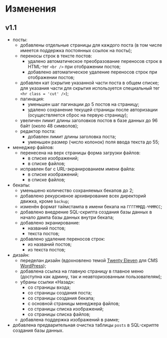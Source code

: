 # Изменения

## v1.1

* посты:
	* добавлены отдельные страницы для каждого поста (в том числе имеется поддержка постоянных ссылок на посты);
	* переносы строк в тексте постов:
		* удалено автоматическое преобразование переносов строк в HTML-тег `<br />` при отображении постов;
		* добавлено автоматическое удаление переносов строк при отображении постов;
	* добавлен кат (скрытие указанной части поста в общем списке; для указания части для скрытия используется специальный тег `<hr class = 'cut' />`);
	* пагинация:
		* уменьшен шаг пагинации до 5 постов на страницу;
		* удалено сохранение текущей страницы после авторизации (осуществляется сброс на первую страницу);
	* увеличен лимит длины заголовков постов в базе данных до 96 байт (около 48 символов);
	* редактор поста:
		* добавлен лимит длины заголовка поста;
		* уменьшен размер (число колонок) поля ввода текста до 55;
* менеджер файлов:
	* перенесена на верх страницы форма загрузки файлов:
		* в списке изображений;
		* в списке файлов;
	* исправлен баг с URL-экранированием имени файла:
		* в списке изображений;
		* в списке файлов;
* бекапы:
	* уменьшено количество сохраняемых бекапов до 2;
	* добавлено рекурсивное архивирование всех директорий движка, кроме `backup`;
	* изменён формат таймстампа в имени бекапа на `ГГГГММДД-ЧЧММСС`;
	* добавлено внедрение SQL-скрипта создания базы данных в начало дампа базы данных внутри бекапа;
	* добавлено экранирование:
		* названий постов;
		* текста постов;
	* добавлено удаление переносов строк:
		* из названий постов;
		* из текста постов;
* дизайн:
	* переделан дизайн (вдохновлено темой [Twenty Eleven](https://wordpress.org/themes/twentyeleven/) для CMS [WordPress](https://wordpress.org/));
	* добавлена ссылка на главную страницу в главное меню (доступна как админу, так и неавторизованным пользователям);
	* убраны ссылки &laquo;Назад&raquo;:
		* со страницы входа;
		* со страницы создания поста;
		* со страницы создания бекапа;
		* с основной страницы менеджера файлов;
		* со страницы списка изображений;
		* со страницы списка файлов;
	* добавлена поддержка изображений в рамке;
* добавлена предварительная очистка таблицы `posts` в SQL-скрипте создания базы данных.
